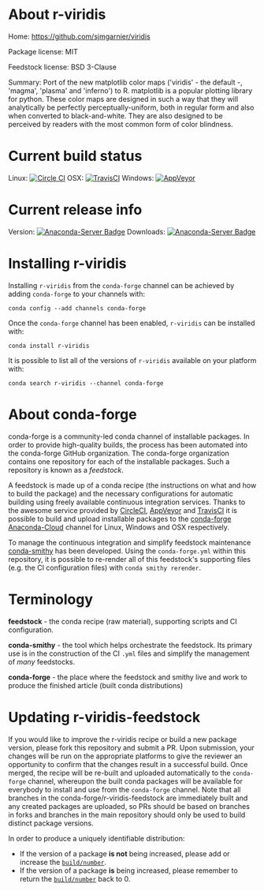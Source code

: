 About r-viridis
===============

Home: https://github.com/sjmgarnier/viridis

Package license: MIT

Feedstock license: BSD 3-Clause

Summary: Port of the new matplotlib color maps ('viridis' - the default -, 'magma', 'plasma'
and 'inferno') to R. matplotlib is a popular plotting
library for python. These color maps are designed in such a way that they will
analytically be perfectly perceptually-uniform, both in regular form and also when
converted to black-and-white. They are also designed to be perceived by readers
with the most common form of color blindness.




Current build status
====================

Linux: [![Circle CI](https://circleci.com/gh/conda-forge/r-viridis-feedstock.svg?style=shield)](https://circleci.com/gh/conda-forge/r-viridis-feedstock)
OSX: [![TravisCI](https://travis-ci.org/conda-forge/r-viridis-feedstock.svg?branch=master)](https://travis-ci.org/conda-forge/r-viridis-feedstock)
Windows: [![AppVeyor](https://ci.appveyor.com/api/projects/status/github/conda-forge/r-viridis-feedstock?svg=True)](https://ci.appveyor.com/project/conda-forge/r-viridis-feedstock/branch/master)

Current release info
====================
Version: [![Anaconda-Server Badge](https://anaconda.org/conda-forge/r-viridis/badges/version.svg)](https://anaconda.org/conda-forge/r-viridis)
Downloads: [![Anaconda-Server Badge](https://anaconda.org/conda-forge/r-viridis/badges/downloads.svg)](https://anaconda.org/conda-forge/r-viridis)

Installing r-viridis
====================

Installing `r-viridis` from the `conda-forge` channel can be achieved by adding `conda-forge` to your channels with:

```
conda config --add channels conda-forge
```

Once the `conda-forge` channel has been enabled, `r-viridis` can be installed with:

```
conda install r-viridis
```

It is possible to list all of the versions of `r-viridis` available on your platform with:

```
conda search r-viridis --channel conda-forge
```


About conda-forge
=================

conda-forge is a community-led conda channel of installable packages.
In order to provide high-quality builds, the process has been automated into the
conda-forge GitHub organization. The conda-forge organization contains one repository
for each of the installable packages. Such a repository is known as a *feedstock*.

A feedstock is made up of a conda recipe (the instructions on what and how to build
the package) and the necessary configurations for automatic building using freely
available continuous integration services. Thanks to the awesome service provided by
[CircleCI](https://circleci.com/), [AppVeyor](http://www.appveyor.com/)
and [TravisCI](https://travis-ci.org/) it is possible to build and upload installable
packages to the [conda-forge](https://anaconda.org/conda-forge)
[Anaconda-Cloud](http://docs.anaconda.org/) channel for Linux, Windows and OSX respectively.

To manage the continuous integration and simplify feedstock maintenance
[conda-smithy](http://github.com/conda-forge/conda-smithy) has been developed.
Using the ``conda-forge.yml`` within this repository, it is possible to re-render all of
this feedstock's supporting files (e.g. the CI configuration files) with ``conda smithy rerender``.


Terminology
===========

**feedstock** - the conda recipe (raw material), supporting scripts and CI configuration.

**conda-smithy** - the tool which helps orchestrate the feedstock.
                   Its primary use is in the construction of the CI ``.yml`` files
                   and simplify the management of *many* feedstocks.

**conda-forge** - the place where the feedstock and smithy live and work to
                  produce the finished article (built conda distributions)


Updating r-viridis-feedstock
============================

If you would like to improve the r-viridis recipe or build a new
package version, please fork this repository and submit a PR. Upon submission,
your changes will be run on the appropriate platforms to give the reviewer an
opportunity to confirm that the changes result in a successful build. Once
merged, the recipe will be re-built and uploaded automatically to the
`conda-forge` channel, whereupon the built conda packages will be available for
everybody to install and use from the `conda-forge` channel.
Note that all branches in the conda-forge/r-viridis-feedstock are
immediately built and any created packages are uploaded, so PRs should be based
on branches in forks and branches in the main repository should only be used to
build distinct package versions.

In order to produce a uniquely identifiable distribution:
 * If the version of a package **is not** being increased, please add or increase
   the [``build/number``](http://conda.pydata.org/docs/building/meta-yaml.html#build-number-and-string).
 * If the version of a package **is** being increased, please remember to return
   the [``build/number``](http://conda.pydata.org/docs/building/meta-yaml.html#build-number-and-string)
   back to 0.

